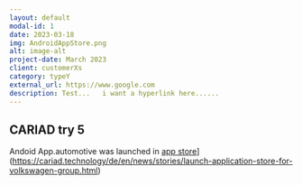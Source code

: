 ```yaml
---
layout: default
modal-id: 1
date: 2023-03-18
img: AndroidAppStore.png
alt: image-alt
project-date: March 2023
client: customerXs
category: typeY
external_url: https://www.google.com
description: Test...   i want a hyperlink here......
---
```


## CARIAD try 5

Andoid App.automotive was launched in 
[app store]([https://www.google.com)](https://cariad.technology/de/en/news/stories/launch-application-store-for-volkswagen-group.html)




